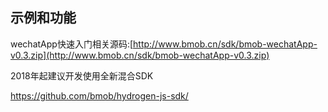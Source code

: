 ## 示例和功能

wechatApp快速入门相关源码:[http://www.bmob.cn/sdk/bmob-wechatApp-v0.3.zip](http://www.bmob.cn/sdk/bmob-wechatApp-v0.3.zip)



2018年起建议开发使用全新混合SDK

https://github.com/bmob/hydrogen-js-sdk/